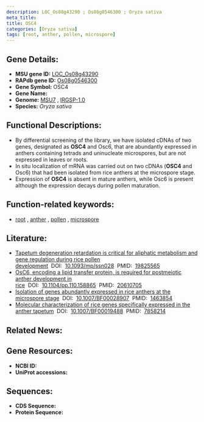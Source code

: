 ```yaml
---
description: LOC_Os08g43290 ; Os08g0546300 ; Oryza sativa
meta_title:
title: OSC4
categories: [Oryza sativa]
tags: [root, anther, pollen, microspore]
---
```


## Gene Details:
- **MSU gene ID:** [LOC_Os08g43290](http://rice.uga.edu/cgi-bin/ORF_infopage.cgi?orf=LOC_Os08g43290)  
- **RAPdb gene ID:** [Os08g0546300](https://rapdb.dna.affrc.go.jp/locus/?name=Os08g0546300)  
- **Gene Symbol:** OSC4
- **Gene Name:**
- **Genome:**  [MSU7](http://rice.uga.edu/)&nbsp;,&nbsp;[IRGSP-1.0](https://rapdb.dna.affrc.go.jp/download/irgsp1.html)
- **Species:** *Oryza sativa*

## Functional Descriptions:
   - By differential screening of the library, we have isolated cDNAs of two genes, designated as **OSC4** and Osc6, that are abundantly expressed in anthers containing tetrads and uninucleate microspores, but are not expressed in leaves or roots.
   - In situ localization of mRNA was carried out on two cDNAs (**OSC4** and Osc6) that had been isolated from rice anthers at the microspore stage.
   - Expression of **OSC4** is absent in mature anthers, while Osc6 is present although the expression decays during pollen maturation.

## Function-related keywords:
   - [root](/tags/root/)&nbsp;,&nbsp;[anther](/tags/anther/)&nbsp;,&nbsp;[pollen](/tags/pollen/)&nbsp;,&nbsp;[microspore](/tags/microspore/)

## Literature:
   - [Tapetum degeneration retardation is critical for aliphatic metabolism and gene regulation during rice pollen development](https://www.doi.org/10.1093/mp/ssn028)&nbsp;&nbsp;DOI:&nbsp;&nbsp;[10.1093/mp/ssn028](https://www.doi.org/10.1093/mp/ssn028)&nbsp;&nbsp;PMID:&nbsp;&nbsp;[19825565](https://pubmed.ncbi.nlm.nih.gov/19825565/)
   - [OsC6, encoding a lipid transfer protein, is required for postmeiotic anther development in rice](https://www.doi.org/10.1104/pp.110.158865)&nbsp;&nbsp;DOI:&nbsp;&nbsp;[10.1104/pp.110.158865](https://www.doi.org/10.1104/pp.110.158865)&nbsp;&nbsp;PMID:&nbsp;&nbsp;[20610705](https://pubmed.ncbi.nlm.nih.gov/20610705/)
   - [Isolation of genes abundantly expressed in rice anthers at the microspore stage](https://www.doi.org/10.1007/BF00028907)&nbsp;&nbsp;DOI:&nbsp;&nbsp;[10.1007/BF00028907](https://www.doi.org/10.1007/BF00028907)&nbsp;&nbsp;PMID:&nbsp;&nbsp;[1463854](https://pubmed.ncbi.nlm.nih.gov/1463854/)
   - [Molecular characterization of rice genes specifically expressed in the anther tapetum](https://www.doi.org/10.1007/BF00019488)&nbsp;&nbsp;DOI:&nbsp;&nbsp;[10.1007/BF00019488](https://www.doi.org/10.1007/BF00019488)&nbsp;&nbsp;PMID:&nbsp;&nbsp;[7858214](https://pubmed.ncbi.nlm.nih.gov/7858214/)

## Related News:

## Gene Resources:
- **NCBI ID:**  []()
- **UniProt accessions:** [](https://www.uniprot.org/uniprotkb//entry)

## Sequences:
- **CDS Sequence:**
- **Protein Sequence:**

